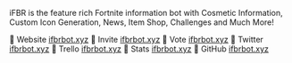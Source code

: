 iFBR is the feature rich Fortnite information bot with Cosmetic Information, Custom Icon Generation, News, Item Shop, Challenges and Much More!

💎 Website [ifbrbot.xyz](https://ifbrbot.xyz)
💎 Invite [ifbrbot.xyz](https://ifbrbot.xyz/invite)
💎 Vote [ifbrbot.xyz](https://ifbrbot.xyz/vote)
💎 Twitter [ifbrbot.xyz](https://ifbrbot.xyz/twitter)
💎 Trello [ifbrbot.xyz](https://ifbrbot.xyz/trello)
💎 Stats [ifbrbot.xyz](https://ifbrbot.xyz/stats)
💎 GitHub [ifbrbot.xyz](https://github.com/ifbrbot)
